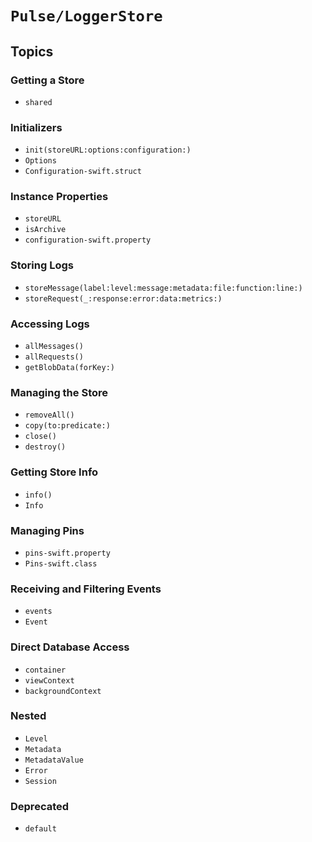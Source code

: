 # ``Pulse/LoggerStore``

## Topics

### Getting a Store

- ``shared``

### Initializers

- ``init(storeURL:options:configuration:)``
- ``Options``
- ``Configuration-swift.struct``

### Instance Properties

- ``storeURL``
- ``isArchive``
- ``configuration-swift.property``

### Storing Logs

- ``storeMessage(label:level:message:metadata:file:function:line:)``
- ``storeRequest(_:response:error:data:metrics:)``

### Accessing Logs

- ``allMessages()``
- ``allRequests()``
- ``getBlobData(forKey:)``

### Managing the Store

- ``removeAll()``
- ``copy(to:predicate:)``
- ``close()``
- ``destroy()``

### Getting Store Info

- ``info()``
- ``Info``

### Managing Pins

- ``pins-swift.property``
- ``Pins-swift.class``

### Receiving and Filtering Events

- ``events``
- ``Event``

### Direct Database Access

- ``container``
- ``viewContext``
- ``backgroundContext``

### Nested

- ``Level``
- ``Metadata``
- ``MetadataValue``
- ``Error``
- ``Session``

### Deprecated

- ``default``
